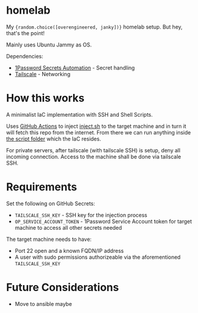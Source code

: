 # homelab
My `{random.choice([overengineered, janky])}` homelab setup. But hey, that's the point!

Mainly uses Ubuntu Jammy as OS.

Dependencies:
- [1Password Secrets Automation](https://developer.1password.com/docs/secrets-automation) - Secret handling
- [Tailscale](https://tailscale.com/) - Networking

# How this works
A minimalist IaC implementation with SSH and Shell Scripts.

Uses [GitHub Actions](.github/workflows/ssh_task.yml) to inject [inject.sh](./inject.sh) to the target machine and in turn it will fetch this repo from the internet. From there we can run anything inside [the script folder](./scripts) which the IaC resides.

For private servers, after tailscale (with tailscale SSH) is setup, deny all incoming connection. Access to the machine shall be done via tailscale SSH.

# Requirements
Set the following on GitHub Secrets:
- `TAILSCALE_SSH_KEY` - SSH key for the injection process
- `OP_SERVICE_ACCOUNT_TOKEN` - 1Password Service Account token for target machine to access all other secrets needed

The target machine needs to have:
- Port 22 open and a known FQDN/IP address
- A user with sudo permissions authorizeable via the aforementioned `TAILSCALE_SSH_KEY`

# Future Considerations
- Move to ansible maybe
